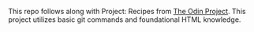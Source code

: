 This repo follows along with Project:  Recipes from [The Odin Project](https://www.theodinproject.com/lessons/foundations-recipes).  This project utilizes basic git commands and foundational HTML knowledge.  
